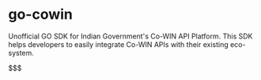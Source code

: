 # go-cowin
Unofficial GO SDK for Indian Government's Co-WIN API Platform. This SDK helps developers to easily integrate Co-WIN APIs with their existing eco-system.

$$$